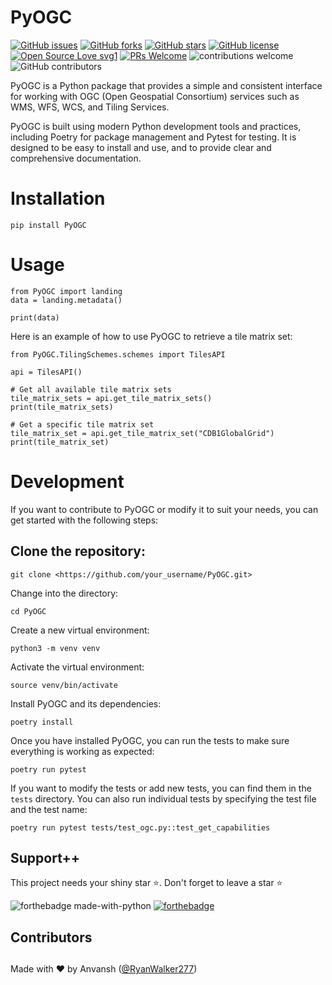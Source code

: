 # PyOGC

[![GitHub issues](https://img.shields.io/github/issues/RyanWalker277/PyOGC)](https://github.com/RyanWalker277/PyOGC/issues)
[![GitHub forks](https://img.shields.io/github/forks/RyanWalker277/PyOGC)](https://github.com/RyanWalker277/PyOGC/network)
[![GitHub stars](https://img.shields.io/github/stars/RyanWalker277/PyOGC)](https://github.com/RyanWalker277/PyOGC/stargazers)
[![GitHub license](https://img.shields.io/github/license/RyanWalker277/PyOGC)](https://github.com/RyanWalker277/PyOGC/blob/main/LICENSE)
[![Open Source Love svg1](https://badges.frapsoft.com/os/v1/open-source.svg?v=103)](https://github.com/ellerbrock/open-source-badges/) [![PRs Welcome](https://img.shields.io/badge/PRs-welcome-brightgreen.svg?style=flat-square)](http://makeapullrequest.com) ![contributions welcome](https://img.shields.io/static/v1.svg?label=Contributions&message=Welcome&color=0059b3&style=flat-square) ![GitHub contributors](https://img.shields.io/github/contributors-anon/RyanWalker277/PyOGC)
<br>

PyOGC is a Python package that provides a simple and consistent interface for working with OGC (Open Geospatial Consortium) services such as WMS, WFS, WCS, and Tiling Services.

PyOGC is built using modern Python development tools and practices, including Poetry for package management and Pytest for testing. It is designed to be easy to install and use, and to provide clear and comprehensive documentation.

# Installation

```
pip install PyOGC
```
# Usage

```
from PyOGC import landing
data = landing.metadata()

print(data)
```

Here is an example of how to use PyOGC to retrieve a tile matrix set:

```
from PyOGC.TilingSchemes.schemes import TilesAPI

api = TilesAPI()

# Get all available tile matrix sets
tile_matrix_sets = api.get_tile_matrix_sets()
print(tile_matrix_sets)

# Get a specific tile matrix set
tile_matrix_set = api.get_tile_matrix_set("CDB1GlobalGrid")
print(tile_matrix_set)
```
# Development

If you want to contribute to PyOGC or modify it to suit your needs, you can get started with the following steps:

## Clone the repository:

```
git clone <https://github.com/your_username/PyOGC.git>
```
Change into the directory:
```
cd PyOGC
```
Create a new virtual environment:
```
python3 -m venv venv
```
Activate the virtual environment:
```
source venv/bin/activate
```
Install PyOGC and its dependencies:
```
poetry install
```
Once you have installed PyOGC, you can run the tests to make sure everything is working as expected:
```
poetry run pytest
```
If you want to modify the tests or add new tests, you can find them in the `tests` directory. You can also run individual tests by specifying the test file and the test name:

```
poetry run pytest tests/test_ogc.py::test_get_capabilities
```
## Support++

This project needs your shiny star ⭐.
Don't forget to leave a star ⭐️

![forthebadge made-with-python](https://forthebadge.com/images/badges/open-source.svg) [![forthebadge](https://forthebadge.com/images/badges/built-with-love.svg)](https://forthebadge.com)


## Contributors

<!-- readme: contributors -start -->
<!-- readme: contributors -end -->

##

Made with ❤ by Anvansh ([@RyanWalker277](https://github.com/RyanWalker277))
